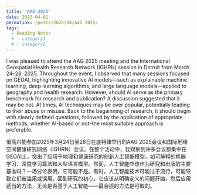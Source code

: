 ```yaml
---
title: 'AAG 2025'
date: 2025-04-01
permalink: /posts/2025/04/AAG 2025/
tags:
  - Reading Notes
  # - category1
  # - category2
---
```


I was pleased to attend the AAG 2025 meeting and the International Geospatial Health Research Network (IGHRN) session in Detroit from March 24–28, 2025. Throughout the event, I observed that many sessions focused on GEOAI, highlighting innovative AI models—such as explainable machine learning, deep learning algorithms, and large language models—applied to geography and health research. However, should AI serve as the primary benchmark for research and publication? A discussion suggested that it may be not. At times, AI techniques may be over popular, potentially leading to their abuse or misuse. Back to the begainning of research, it should begin with clearly defined questions, followed by the application of appropriate methods, whether AI-based or not–the most suitable approach is preferable.

很高兴能参加2025年3月24日至28日在底特律举行的AAG 2025会议和国际地理空间健康研究网络（IGHRN）会议。在整个活动中，我观察到许多会议都集中在GEOAI上，突出了应用于地理和健康研究的创新人工智能模型，如可解释的机器学习、深度学习算法和大型语言模型。然而，人工智能应该作为研究和出版的主要基准吗？一场讨论表明，它可能不是。有时，人工智能技术可能过于流行，可能导致它们被滥用或误用。回到研究的初心，它应该从明确定义的问题开始，然后应用适当的方法，无论是否基于人工智能——最合适的方法是可取的。